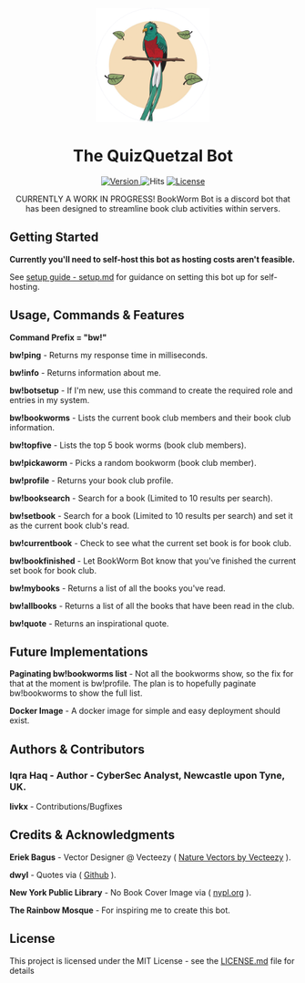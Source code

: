 <p align="center">
  <img src="/img/quetzal_white.png" alt="QuetzalIcon" width="200" height="auto">
</p>

<h1 align="center" style="font-weight: bold;">
  The QuizQuetzal Bot
</h1>

<p align="center">
  
  <a href="https://img.shields.io/badge/version-1.0.0-blue">
    <img src="https://img.shields.io/badge/version-1.0.0-blue" alt="Version">
  </a>
  <a href"=https://hits.seeyoufarm.com/api/count/incr/badge.svg?url=https%3A%2F%2Fgithub.com%2FIqrahaq%2FBookWorm%2F">
    <img src="https://hits.seeyoufarm.com/api/count/incr/badge.svg?url=https%3A%2F%2Fgithub.com%2FIqrahaq%2FBookWorm%2F" alt="Hits">
   </a>
  <a href="https://img.shields.io/github/license/Iqrahaq/BookWorm">
    <img src="https://img.shields.io/github/license/Iqrahaq/BookWorm" alt="License">
  </a>
</p>



<p align="center">CURRENTLY A WORK IN PROGRESS! BookWorm Bot is a discord bot that has been designed to streamline book club activities within servers.</p>

## Getting Started

**Currently you'll need to self-host this bot as hosting costs aren't feasible.**

See [setup guide - setup.md](setup.md) for guidance on setting this bot up for self-hosting.

## Usage, Commands & Features

**Command Prefix = "bw!"**

**bw!ping** - Returns my response time in milliseconds.

**bw!info** - Returns information about me.

**bw!botsetup** - If I'm new, use this command to create the required role and entries in my system.

**bw!bookworms** - Lists the current book club members and their book club information.

**bw!topfive** - Lists the top 5 book worms (book club members).

**bw!pickaworm** - Picks a random bookworm (book club member).

**bw!profile** - Returns your book club profile.

**bw!booksearch** - Search for a book (Limited to 10 results per search).

**bw!setbook** - Search for a book (Limited to 10 results per search) and set it as the current book club's read.

**bw!currentbook** - Check to see what the current set book is for book club.

**bw!bookfinished** - Let BookWorm Bot know that you've finished the current set book for book club.

**bw!mybooks** - Returns a list of all the books you've read.

**bw!allbooks** - Returns a list of all the books that have been read in the club.

**bw!quote** - Returns an inspirational quote.

## Future Implementations

**Paginating bw!bookworms list** - Not all the bookworms show, so the fix for that at the moment is bw!profile. The plan is to hopefully paginate bw!bookworms to show the full list.

**Docker Image** - A docker image for simple and easy deployment should exist.

## Authors & Contributors

### Iqra Haq - Author - CyberSec Analyst, Newcastle upon Tyne, UK.

**livkx** - Contributions/Bugfixes

## Credits & Acknowledgments
 **Eriek Bagus** - Vector Designer @ Vecteezy (
<a href="https://www.vecteezy.com/free-vector/nature">Nature Vectors by Vecteezy</a> ).

 **dwyl** - Quotes via ( <a href="https://github.com/dwyl/quotes">Github</a> ).
 
 **New York Public Library** - No Book Cover Image via ( <a href="https://www.nypl.org/blog/2014/09/03/generative-ebook-covers">nypl.org</a> ).

 **The Rainbow Mosque** - For inspiring me to create this bot.

## License
This project is licensed under the MIT License - see the [LICENSE.md](LICENSE) file for details
